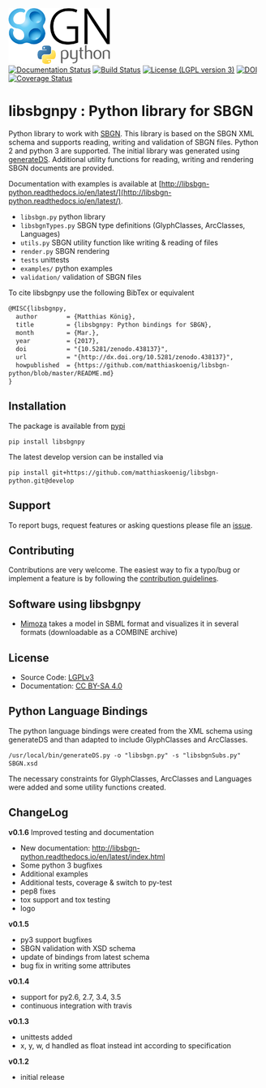 ![libsbgn-python logo](docs/images/libsbgn-python-logo-small.png)  
[![Documentation Status](https://readthedocs.org/projects/libsbgn-python/badge/?version=latest)](http://libsbgn-python.readthedocs.io/en/latest/?badge=latest)
[![Build Status](https://travis-ci.org/matthiaskoenig/libsbgn-python.svg?branch=develop)](https://travis-ci.org/matthiaskoenig/libsbgn-python)
[![License (LGPL version 3)](https://img.shields.io/badge/license-LGPLv3.0-blue.svg?style=flat-square)](http://opensource.org/licenses/LGPL-3.0)
[![DOI](https://zenodo.org/badge/34289486.svg)](https://zenodo.org/badge/latestdoi/34289486)
[![Coverage Status](https://coveralls.io/repos/github/matthiaskoenig/libsbgn-python/badge.svg?branch=develop)](https://coveralls.io/github/matthiaskoenig/libsbgn-python?branch=develop)
# libsbgnpy : Python library for SBGN

Python library to work with [SBGN](http://sbgn.github.io/sbgn/). This library is based on the SBGN XML schema and supports reading, 
writing and validation of SBGN files. Python 2 and python 3 are supported. 
The initial library was generated using [generateDS](https://bitbucket.org/dkuhlman/generateds). Additional utility functions for 
reading, writing and rendering SBGN documents are provided.

Documentation with examples is available at [http://libsbgn-python.readthedocs.io/en/latest/](http://libsbgn-python.readthedocs.io/en/latest/).

* `libsbgn.py` python library
* `libsbgnTypes.py` SBGN type definitions (GlyphClasses, ArcClasses, Languages)
* `utils.py` SBGN utility function like writing & reading of files
* `render.py` SBGN rendering
* `tests` unittests
* `examples/` python examples
* `validation/` validation of SBGN files

To cite libsbgnpy use the following BibTex or equivalent

    @MISC{libsbgnpy,
      author        = {Matthias König},
      title         = {libsbgnpy: Python bindings for SBGN},
      month         = {Mar.},
      year          = {2017},
      doi           = "{10.5281/zenodo.438137}",
      url           = "{http://dx.doi.org/10.5281/zenodo.438137}",
      howpublished  = {https://github.com/matthiaskoenig/libsbgn-python/blob/master/README.md}
    }

## Installation
The package is available from [pypi](https://pypi.python.org/pypi/libsbgnpy)
```
pip install libsbgnpy
```
The latest develop version can be installed via
```
pip install git+https://github.com/matthiaskoenig/libsbgn-python.git@develop
```

## Support
To report bugs, request features or asking questions please file an [issue](https://github.com/matthiaskoenig/libsbgn-python/issues).

## Contributing
Contributions are very welcome. The easiest way to fix a typo/bug or implement a feature is by 
following the [contribution guidelines](./CONTRIBUTING.rst).

## Software using libsbgnpy

* [Mimoza](http://mimoza.bordeaux.inria.fr/) takes a model in
SBML format and visualizes it in several formats (downloadable as a
COMBINE archive)

## License
* Source Code: [LGPLv3](http://opensource.org/licenses/LGPL-3.0)
* Documentation: [CC BY-SA 4.0](http://creativecommons.org/licenses/by-sa/4.0/)

## Python Language Bindings
The python language bindings were created from the XML schema using
generateDS and than adapted to include GlyphClasses and ArcClasses.
```
/usr/local/bin/generateDS.py -o "libsbgn.py" -s "libsbgnSubs.py" SBGN.xsd
```
The necessary constraints for GlyphClasses, ArcClasses and Languages were added and
some utility functions created.


## ChangeLog
**v0.1.6**
Improved testing and documentation

* New documentation: http://libsbgn-python.readthedocs.io/en/latest/index.html
* Some python 3 bugfixes
* Additional examples 
* Additional tests, coverage & switch to py-test
* pep8 fixes
* tox support and tox testing
* logo

**v0.1.5**

* py3 support bugfixes
* SBGN validation with XSD schema
* update of bindings from latest schema
* bug fix in writing some attributes

**v0.1.4**

* support for py2.6, 2.7, 3.4, 3.5
* continuous integration with travis

**v0.1.3**

* unittests added
* x, y, w, d handled as float instead int according to specification


**v0.1.2**

* initial release